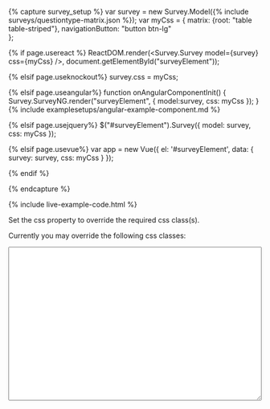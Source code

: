 {% capture survey_setup %}
var survey = new Survey.Model({% include surveys/questiontype-matrix.json %});
var myCss = {
        matrix: {root: "table table-striped"},
        navigationButton: "button btn-lg"   
   };

{% if page.usereact %}
ReactDOM.render(<Survey.Survey model={survey} css={myCss} />, document.getElementById("surveyElement"));

{% elsif page.useknockout%}
survey.css = myCss;

{% elsif page.useangular%}
function onAngularComponentInit() {
    Survey.SurveyNG.render("surveyElement", {
        model:survey,
        css: myCss
    });
}
{% include examplesetups/angular-example-component.md %}

{% elsif page.usejquery%}
$("#surveyElement").Survey({
    model: survey,
    css: myCss
});

{% elsif page.usevue%}
var app = new Vue({
    el: '#surveyElement',
    data: {
        survey: survey,
        css: myCss
    }
});

{% endif %}

{% endcapture %}

{% include live-example-code.html %}
<div>
    <p />
    <p>Set the css property to override the required css class(s).</p>
    <p>
    Currently you may override the following css classes:
    </p>
    <textarea id="surveyClasses" style="width:100%" rows="20"></textarea>
</div>
<script type="text/javascript">
    var css =  {
       "root":"",
       "header":"panel-heading",
       "body":"panel-body",
       "footer":"panel-footer",
       "navigationButton":"button btn-lg",
       "navigation":{
          "complete":"",
          "prev":"",
          "next":""
       },
       "progress":"progress center-block",
       "progressBar":"progress-bar",
       "pageTitle":"",
       "row":"",
       "question":{
          "root":"",
          "title":"",
          "comment":"form-control",
          "indent":20
       },
       "error":{
          "root":"alert alert-danger",
          "icon":"glyphicon glyphicon-exclamation-sign",
          "item":""
       },
       "checkbox":{
          "root":"form-inline",
          "item":"checkbox",
          "other":""
       },
       "comment":"form-control",
       "dropdown":"form-control",
       "matrix":{
          "root":"table table-striped"
       },
       "matrixdropdown":{
          "root":"table"
       },
       "matrixdynamic":{
          "root":"table",
          "button":"button"
       },
       "multipletext":{
          "root":"table",
          "itemTitle":"",
          "itemValue":"form-control"
       },
       "radiogroup":{
          "root":"form-inline",
          "item":"radio",
          "other":""
       },
       "rating":{
          "root":"btn-group",
          "item":"btn btn-default"
       },
       "text":"form-control",
       "window":{
          "root":"modal-content",
          "body":"modal-body",
          "header":{
             "root":"modal-header panel-title",
             "title":"pull-left",
             "button":"glyphicon pull-right",
             "buttonExpanded":"glyphicon pull-right glyphicon-chevron-up",
             "buttonCollapsed":"glyphicon pull-right glyphicon-chevron-down"
          }
       }
    };
    document.getElementById('surveyClasses').value = JSON.stringify(css, null, '\t');
</script>